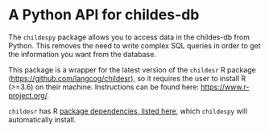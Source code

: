 # A Python API for childes-db

The `childespy` package allows you to access data in the childes-db from Python. This removes the need to write complex SQL queries in order to get the information you want from the database.

This package is a wrapper for the latest version of the `childesr` R package (https://github.com/langcog/childesr), so it requires the user to install R (>=3.6) on their machine. Instructions can be found here: https://www.r-project.org/.

`childesr` has R [package dependencies, listed here](https://github.com/langcog/childesr/blob/master/DESCRIPTION), which `childespy` will automatically install.
